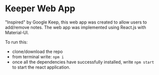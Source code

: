 # Keeper Web App 

"Inspired" by Google Keep, this web app was created to allow users to add/remove notes. The web app was implemented using React.js with Material-UI. 

To run this:
- clone/download the repo
- from terminal write: `npm i` 
- once all the dependencies have successfully installed, write `npm start` to start the react application.

